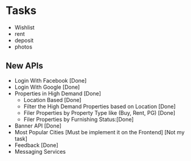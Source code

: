 # Tasks

- Wishlist
- rent
- deposit
- photos

## New APIs

- Login With Facebook [Done]
- Login With Google [Done]
- Properties in High Demand [Done]
  - Location Based [Done]
  - Filter the High Demand Properties based on Location [Done]
  - Filer Properties by Property Type like (Buy, Rent, PG) [Done]
  - Filer Properties by Furnishing Status:[Done]
- Banner API [Done]
- Most Popular Cities [Must be implement it on the Frontend] [Not my task]
- Feedback [Done]
- Messaging Services